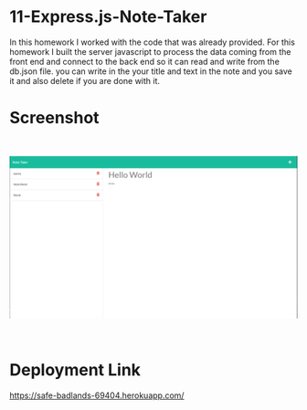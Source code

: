 # 11-Express.js-Note-Taker

In this homework I worked with the code that was already provided. For this homework I built the server javascript to process the data coming from the front end and connect to the back end so it can read and write from the db.json file. you can write in the your title and text in the note and you save it and also delete if you are done with it. 


# Screenshot
<br>

![Express.js-Note-Taker](./public/assets/screenshot/note-take.png)

<br>

# Deployment Link

https://safe-badlands-69404.herokuapp.com/